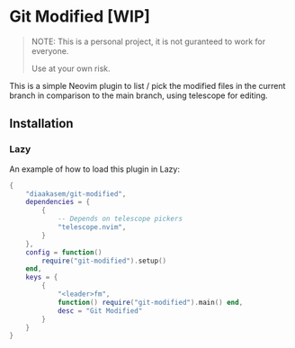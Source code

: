 # Git Modified [WIP]

> NOTE: This is a personal project, it is not guranteed to work for everyone.
>
> Use at your own risk.

This is a simple Neovim plugin to list / pick the modified files in the current branch in comparison to the main branch, using telescope for editing.

## Installation

### Lazy

An example of how to load this plugin in Lazy:

```lua
{
    "diaakasem/git-modified",
    dependencies = {
        {
            -- Depends on telescope pickers
            "telescope.nvim",
        }
    },
    config = function()
        require("git-modified").setup()
    end,
    keys = {
        {
            "<leader>fm",
            function() require("git-modified").main() end,
            desc = "Git Modified"
        }
    }
}
```

